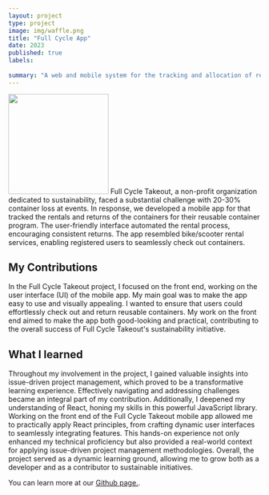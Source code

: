 ```yaml
---
layout: project
type: project
image: img/waffle.png
title: "Full Cycle App"
date: 2023
published: true
labels:
 
summary: "A web and mobile system for the tracking and allocation of reusable containers. Developed for HACC 2023."
---
```

  <img width="200px" src="../img/takeoutUtensiles.png" >
Full Cycle Takeout, a non-profit organization dedicated to sustainability, faced a substantial challenge with 20-30% container loss at events. In response, we developed a mobile app for that tracked the rentals and returns of the containers for their reusable container program. The user-friendly interface automated the rental process, encouraging consistent returns. The app resembled bike/scooter rental services, enabling registered users to seamlessly check out containers. 

## My Contributions
In the Full Cycle Takeout project, I focused on the front end, working on the user interface (UI) of the mobile app. My main goal was to make the app easy to use and visually appealing. I wanted to ensure that users could effortlessly check out and return reusable containers. My work on the front end aimed to make the app both good-looking and practical, contributing to the overall success of Full Cycle Takeout's sustainability initiative.

## What I learned 
Throughout my involvement in the project, I gained valuable insights into issue-driven project management, which proved to be a transformative learning experience. Effectively navigating and addressing challenges became an integral part of my contribution. Additionally, I deepened my understanding of React, honing my skills in this powerful JavaScript library. Working on the front end of the Full Cycle Takeout mobile app allowed me to practically apply React principles, from crafting dynamic user interfaces to seamlessly integrating features. This hands-on experience not only enhanced my technical proficiency but also provided a real-world context for applying issue-driven project management methodologies. Overall, the project served as a dynamic learning ground, allowing me to grow both as a developer and as a contributor to sustainable initiatives.

You can learn more at our [Github page.](https://ethical-haccers.github.io).
